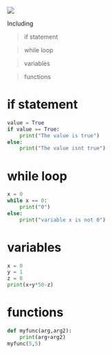![](https://logodownload.org/wp-content/uploads/2019/10/python-logo-1.png)

Including
> if statement 

> while loop

> variables

> functions


# if statement

```python
value = True
if value == True:
    print("The value is true")
else:
    print("The value isnt true")
```

# while loop

```python
x = 0
while x == 0:
    print("0")
else:
    print("variable x is not 0")

```
# variables

```python
x = 0
y = 1
z = 8
print(x+y*50-z)

```
# functions
```python
def myfunc(arg,arg2):
    print(arg+arg2)
myfunc(5,5)

````

